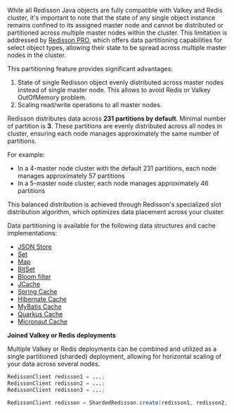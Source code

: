 While all Redisson Java objects are fully compatible with Valkey and Redis cluster, it's important to note that the state of any single object instance remains confined to its assigned master node and cannot be distributed or partitioned across multiple master nodes within the cluster. This limitation is addressed by [Redisson PRO](https://redisson.pro/feature-comparison.html), which offers data partitioning capabilities for select object types, allowing their state to be spread across multiple master nodes in the cluster.

This partitioning feature provides significant advantages:  

1. State of single Redisson object evenly distributed across master nodes instead of single master node. This allows to avoid Redis or Valkey OutOfMemory problem.  
2. Scaling read/write operations to all master nodes.  

Redisson distributes data across **231 partitions by default**. Minimal number of partition is **3**. These partitions are evenly distributed across all nodes in cluster, ensuring each node manages approximately the same number of partitions.

For example:

- In a 4-master node cluster with the default 231 partitions, each node manages approximately 57 partitions
- In a 5-master node cluster, each node manages approximately 46 partitions

This balanced distribution is achieved through Redisson's specialized slot distribution algorithm, which optimizes data placement across your cluster.

Data partitioning is available for the following data structures and cache implementations:

- [JSON Store](collections.md/#json-store)
- [Set](collections.md/#set)
- [Map](collections.md/#map)
- [BitSet](objects.md/#bitset)
- [Bloom filter](objects.md/#bloom-filter)
- [JCache](../cache-api-implementations.md/#jcache-api-jsr-107)
- [Spring Cache](../integration-with-spring.md/#spring-cache)
- [Hibernate Cache](../cache-api-implementations.md/#hibernate-cache)
- [MyBatis Cache](../cache-api-implementations.md/#mybatis-cache)
- [Quarkus Cache](../cache-api-implementations.md/#quarkus-cache) 
- [Micronaut Cache](../cache-api-implementations.md/#micronaut-cache)



**Joined Valkey or Redis deployments**

Multiple Valkey or Redis deployments can be combined and utilized as a single partitioned (sharded) deployment, allowing for horizontal scaling of your data across several nodes.

```java
RedissonClient redisson1 = ...;
RedissonClient redisson2 = ...;
RedissonClient redisson3 = ...;

RedissonClient redisson = ShardedRedisson.create(redisson1, redisson2, redisson3);
```
